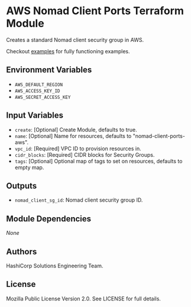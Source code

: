 # AWS Nomad Client Ports Terraform Module

Creates a standard Nomad client security group in AWS.

Checkout [examples](./examples) for fully functioning examples.

## Environment Variables

- `AWS_DEFAULT_REGION`
- `AWS_ACCESS_KEY_ID`
- `AWS_SECRET_ACCESS_KEY`

## Input Variables

- `create`: [Optional] Create Module, defaults to true.
- `name`: [Optional] Name for resources, defaults to "nomad-client-ports-aws".
- `vpc_id`: [Required] VPC ID to provision resources in.
- `cidr_blocks`: [Required] CIDR blocks for Security Groups.
- `tags`: [Optional] Optional map of tags to set on resources, defaults to empty map.

## Outputs

- `nomad_client_sg_id`: Nomad client security group ID.

## Module Dependencies

_None_

## Authors

HashiCorp Solutions Engineering Team.

## License

Mozilla Public License Version 2.0. See LICENSE for full details.
